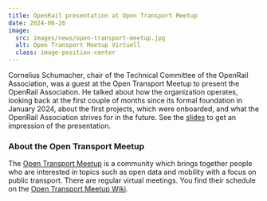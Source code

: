 ```yaml
---
title: OpenRail presentation at Open Transport Meetup
date: 2024-06-26
image:
  src: images/news/open-transport-meetup.jpg
  alt: Open Transport Meetup Virtuell
  class: image-position-center
---
```


Cornelius Schumacher, chair of the Technical Committee of the OpenRail Association, was a guest at the Open Transport Meetup to present the OpenRail Association. He talked about how the organization operates, looking back at the first couple of months since its formal foundation in January 2024, about the first projects, which were onboarded, and what the OpenRail Association strives for in the future. See the [slides](/presentations/2024-06-26-OpenTransport-OpenRail.pdf) to get an impression of the presentation.

### About the Open Transport Meetup

The [Open Transport Meetup](https://github.com/transportkollektiv/meetup) is a community which brings together people who are interested in topics such as open data and mobility with a focus on public transport. There are regular virtual meetings. You find their schedule on the [Open Transport Meetup Wiki](https://github.com/transportkollektiv/meetup/wiki).
